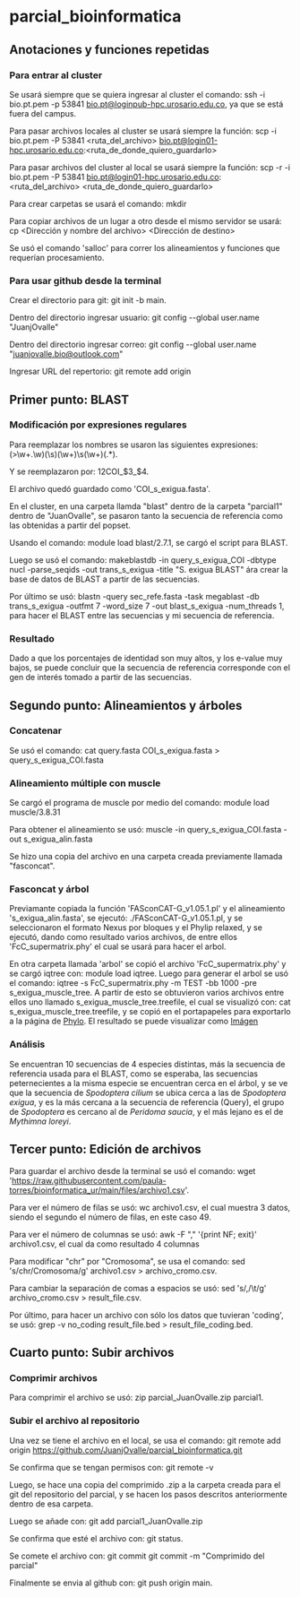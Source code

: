 # parcial_bioinformatica

## Anotaciones y funciones repetidas
### Para entrar al cluster
  Se usará siempre que se quiera ingresar al cluster el comando: ssh -i bio.pt.pem -p 53841 bio.pt@loginpub-hpc.urosario.edu.co, ya que se está fuera del campus.
  
  Para pasar archivos locales al cluster se usará siempre la función: scp -i bio.pt.pem -P 53841 <ruta_del_archivo> bio.pt@login01-hpc.urosario.edu.co:<ruta_de_donde_quiero_guardarlo>
  
  Para pasar archivos del cluster al local se usará siempre la función: scp -r -i bio.pt.pem -P 53841 bio.pt@login01-hpc.urosario.edu.co:<ruta_del_archivo> <ruta_de_donde_quiero_guardarlo>
  
  Para crear carpetas se usará el comando: mkdir <Nombre de la carpeta>
  
  Para copiar archivos de un lugar a otro desde el mismo servidor se usará: cp <Dirección y nombre del archivo> <Dirección de destino>
  
  Se usó el comando 'salloc' para correr los alineamientos y funciones que requerían procesamiento.

### Para usar github desde la terminal
  Crear el directorio para git: git init -b main.
  
  Dentro del directorio ingresar usuario: git config --global user.name "JuanjOvalle"
  
  Dentro del directorio ingresar correo: git config --global user.name "juanjovalle.bio@outlook.com"
  
  Ingresar URL del repertorio: git remote add origin 
## Primer punto: BLAST
### Modificación por expresiones regulares
  Para reemplazar los nombres se usaron las siguientes expresiones: (\>\w+\.\w)(\s)(\w+)\s(\w+)(.*).
  
  Y se reemplazaron por: $1$2COI_$3_$4.
  
  El archivo quedó guardado como 'COI_s_exigua.fasta'.
  
  En el cluster, en una carpeta llamda "blast" dentro de la carpeta "parcial1" dentro de "JuanOvalle", se pasaron tanto la secuencia de referencia como las obtenidas a partir del popset.
  
  Usando el comando: module load blast/2.7.1, se cargó el script para BLAST.
  
  Luego se usó el comando:  makeblastdb -in query_s_exigua_COI -dbtype nucl -parse_seqids -out trans_s_exigua -title "S. exigua BLAST" ára crear la base de datos de BLAST a partir de las secuencias.
  
  Por último se usó:  blastn -query sec_refe.fasta -task megablast -db trans_s_exigua -outfmt 7 -word_size 7 -out blast_s_exigua -num_threads 1, para hacer el BLAST entre las secuencias y mi secuencia de referencia.
### Resultado
  Dado a que los porcentajes de identidad son muy altos, y los e-value muy bajos, se puede concluir que la secuencia de referencia corresponde con el gen de interés tomado a partir de las secuencias.
## Segundo punto: Alineamientos y árboles
### Concatenar
   Se usó el comando: cat query.fasta COI_s_exigua.fasta > query_s_exigua_COI.fasta
### Alineamiento múltiple con muscle
   Se cargó el programa de muscle por medio del comando: module load muscle/3.8.31
   
   Para obtener el alineamiento se usó: muscle -in query_s_exigua_COI.fasta -out s_exigua_alin.fasta
  
  Se hizo una copia del archivo en una carpeta creada previamente llamada "fasconcat".
### Fasconcat y árbol
  Previamante copiada la función 'FASconCAT-G_v1.05.1.pl' y el alineamiento 's_exigua_alin.fasta', se ejecutó: 
   ./FASconCAT-G_v1.05.1.pl, y se seleccionaron el formato Nexus por bloques y el Phylip relaxed, y se ejecutó,
  dando como resultado varios archivos, de entre ellos 'FcC_supermatrix.phy' el cual se usará para hacer el arbol.
  
  En otra carpeta llamada 'arbol' se copió el archivo 'FcC_supermatrix.phy' y se cargó iqtree con: module load       iqtree. Luego para generar el arbol se usó el comando: iqtree -s FcC_supermatrix.phy -m TEST -bb 1000 -pre 
  s_exigua_muscle_tree. A partir de esto se obtuvieron varios archivos entre ellos uno llamado s_exigua_muscle_tree.treefile, el cual se visualizó con: cat s_exigua_muscle_tree.treefile, y se copió en el portapapeles para exportarlo a la página de [Phylo](https://phylo.io/). El resultado se puede visualizar como [Imágen](https://www.dropbox.com/s/3hpdyoj3ft3b9k6/arbol_parcial.png?dl=0)
### Análisis
  Se encuentran 10 secuencias de 4 especies distintas, más la secuencia de referencia usada para el BLAST, como se esperaba, las secuencias peternecientes a la misma especie se encuentran cerca en el árbol, y se ve que la secuencia de *Spodoptera cilium* se ubica cerca a las de *Spodoptera exigua*, y es la más cercana a la secuencia de referencia (Query), el grupo de *Spodoptera* es cercano al de *Peridoma saucia*, y el más lejano es el de *Mythimna loreyi*.

## Tercer punto: Edición de archivos
  Para guardar el archivo desde la terminal se usó el comando: wget 'https://raw.githubusercontent.com/paula-torres/bioinformatica_ur/main/files/archivo1.csv'.
  
  Para ver el número de filas se usó: wc archivo1.csv, el cual muestra 3 datos, siendo el segundo el número de filas, en este caso 49.
  
  Para ver el número de columnas se usó: awk -F "," '{print NF; exit}' archivo1.csv, el cual da como resultado 4 columnas
  
  Para modificar "chr" por "Cromosoma", se usa el comando: sed 's/chr/Cromosoma/g' archivo1.csv > archivo_cromo.csv.
  
  Para cambiar la separación de comas a espacios se usó: sed 's/,/\t/g' archivo_cromo.csv > result_file.csv.
  
  Por último, para hacer un archivo con sólo los datos que tuvieran 'coding', se usó: grep -v no_coding result_file.bed > result_file_coding.bed.
  

## Cuarto punto: Subir archivos
### Comprimir archivos
  Para comprimir el archivo se usó: zip parcial_JuanOvalle.zip parcial1.
### Subir el archivo al repositorio
  Una vez se tiene el archivo en el local, se usa el comando: git remote add origin https://github.com/JuanjOvalle/parcial_bioinformatica.git
  
  Se confirma que se tengan permisos con: git remote -v
  
  Luego, se hace una copia del comprimido .zip a la carpeta creada para el git del repositorio del parcial, y se hacen los pasos descritos anteriormente dentro de esa carpeta.
  
  Luego se añade con: git add parcial1_JuanOvalle.zip
  
  Se confirma que esté el archivo con: git status.
  
  Se comete el archivo con: git commit git commit -m "Comprimido del parcial"
  
  Finalmente se envia al github con: git push origin main.
  
  
  
  
